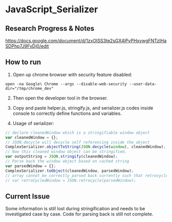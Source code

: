 # JavaScript_Serializer

## Research Progress & Notes
https://docs.google.com/document/d/1zxOISS3te2sGX4jPvPHxywgFNTzIHaSDPhp7J9FyDj0/edit

## How to run
1. Open up chrome browser with security feature disabled:
```shell
open -na Google\ Chrome --args --disable-web-security --user-data-dir="/tmp/chrome_dev"
```
2. Then open the developer tool in the browser.

3. Copy and paste helper.js, stringify.js, and serializer.js codes inside console to correctly define functions and variables.

4. Usage of serializer:
```javascript
// declare cleanedWindow which is a stringifiable window object
var cleanedWindow = {};
// JSON.decycle will decycle self referencing inside the object
ComplexSerializer.objectToString(JSON.decycle(window), cleanedWindow);
// Now this cleaned window object can be stringified.
var outputString = JSON.stringify(cleanedWindow);
// Parse back the window object based on cached string
var parsedWindow = {};
ComplexSerializer.toObject(cleanedWindow, parsedWindow);
// array cannot be correctly parsed back currently such that retrocycle will not work
// var retroCycledWindow = JSON.retrocycle(parsedWindow);
```

## Current Issue
Some information is still lost during stringification and needs to be investigated case by case. Code for parsing back is still not complete.
